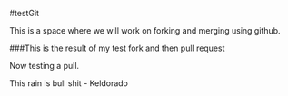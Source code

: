 #testGit 

This is a space where we will work on forking and merging using github.

###This is the result of my test fork and then pull request 

Now testing a pull. 

This rain is bull shit - Keldorado  

